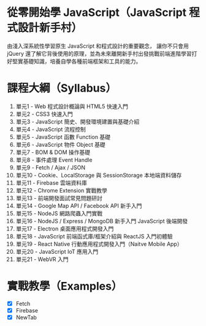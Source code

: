 # 從零開始學 JavaScript（JavaScript 程式設計新手村）
由淺入深系統性學習原生 JavaScript 和程式設計的重要觀念， 讓你不只會用 jQuery 還了解它背後使用的原理，並為未來離開新手村出發挑戰前端進階學習打好堅實基礎知識，培養自學各種前端框架和工具的能力。

# 課程大綱（Syllabus）
1. 單元1 - Web 程式設計概論與 HTML5 快速入門
2. 單元2 - CSS3 快速入門
3. 單元3 - JavaScript 簡史、開發環境建置與基礎介紹
4. 單元4 - JavaScript 流程控制
5. 單元5 - JavaScript 函數  Function 基礎
6. 單元6 - JavaScript 物件 Object 基礎
7. 單元7 - BOM & DOM 操作基礎
8. 單元8 - 事件處理  Event Handle
9. 單元9 - Fetch / Ajax / JSON
10. 單元10 - Cookie、LocalStorage 與 SessionStorage 本地端資料儲存
11. 單元11 - Firebase 雲端資料庫
12. 單元12 - Chrome Extension 實戰教學
13. 單元13 - 前端開發面試常見問題研討
14. 單元14 - Google Map API  / Facebook API 新手入門
15. 單元15 - NodeJS 網路爬蟲入門實戰
16. 單元16 - NodeJS / Express / MongoDB 新手入門 JavaScript 後端開發
17. 單元17 - Electron 桌面應用程式開發入門
18. 單元18 - JavaScript 前端函式庫/框架介紹與 ReactJS 入門初體驗
19. 單元19 - React Native 行動應用程式開發入門（Naitve Mobile App）
20. 單元20 - JavaScript IoT 應用入門
21. 單元21 - WebVR 入門

# 實戰教學（Examples）
- [X] Fetch
- [X] Firebase
- [X] NewTab
